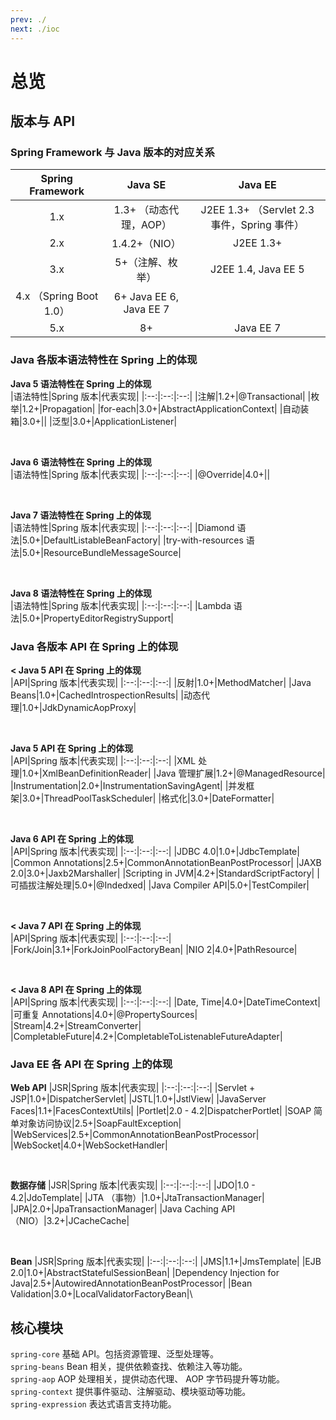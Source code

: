 ```yaml
---
prev: ./
next: ./ioc
---
```


# 总览
## 版本与 API

### Spring Framework 与 Java 版本的对应关系
|Spring Framework|Java SE| Java EE|
|:--:|:--:|:--:|
|1.x|1.3+ （动态代理，AOP）|J2EE 1.3+ （Servlet 2.3 事件，Spring 事件）|
|2.x|1.4.2+（NIO）|J2EE 1.3+|
|3.x|5+（注解、枚举）|J2EE 1.4, Java EE 5|
|4.x （Spring Boot 1.0）|6+	Java EE 6, Java EE 7|
|5.x|8+|Java EE 7|

### Java 各版本语法特性在 Spring 上的体现
**Java 5 语法特性在 Spring 上的体现**  
|语法特性|Spring 版本|代表实现|
|:--:|:--:|:--:|
|注解|1.2+|@Transactional|
|枚举|1.2+|Propagation|
|for-each|3.0+|AbstractApplicationContext|
|自动装箱|3.0+||
|泛型|3.0+|ApplicationListener|

<br/>

**Java 6 语法特性在 Spring 上的体现**  
|语法特性|Spring 版本|代表实现|
|:--:|:--:|:--:|
|@Override|4.0+||

<br/>

**Java 7 语法特性在 Spring 上的体现**  
|语法特性|Spring 版本|代表实现|
|:--:|:--:|:--:|
|Diamond 语法|5.0+|DefaultListableBeanFactory|
|try-with-resources 语法|5.0+|ResourceBundleMessageSource|

<br/>

**Java 8 语法特性在 Spring 上的体现**  
|语法特性|Spring 版本|代表实现|
|:--:|:--:|:--:|
|Lambda 语法|5.0+|PropertyEditorRegistrySupport|

### Java 各版本 API 在 Spring 上的体现
**< Java 5 API 在 Spring 上的体现**  
|API|Spring 版本|代表实现|
|:--:|:--:|:--:|
|反射|1.0+|MethodMatcher|
|Java Beans|1.0+|CachedIntrospectionResults|
|动态代理|1.0+|JdkDynamicAopProxy|

<br />

**Java 5 API 在 Spring 上的体现**  
|API|Spring 版本|代表实现|
|:--:|:--:|:--:|
|XML 处理|1.0+|XmlBeanDefinitionReader|
|Java 管理扩展|1.2+|@ManagedResource|
|Instrumentation|2.0+|InstrumentationSavingAgent|
|并发框架|3.0+|ThreadPoolTaskScheduler|
|格式化|3.0+|DateFormatter|

<br />

**Java 6 API 在 Spring 上的体现**  
|API|Spring 版本|代表实现|
|:--:|:--:|:--:|
|JDBC 4.0|1.0+|JdbcTemplate|
|Common Annotations|2.5+|CommonAnnotationBeanPostProcessor|
|JAXB 2.0|3.0+|Jaxb2Marshaller|
|Scripting in JVM|4.2+|StandardScriptFactory|
|可插拔注解处理|5.0+|@Indedxed|
|Java Compiler API|5.0+|TestCompiler|

<br />

**< Java 7 API 在 Spring 上的体现**  
|API|Spring 版本|代表实现|
|:--:|:--:|:--:|
|Fork/Join|3.1+|ForkJoinPoolFactoryBean|
|NIO 2|4.0+|PathResource|

<br />

**< Java 8 API 在 Spring 上的体现**  
|API|Spring 版本|代表实现|
|:--:|:--:|:--:|
|Date, Time|4.0+|DateTimeContext|
|可重复 Annotations|4.0+|@PropertySources|
|Stream|4.2+|StreamConverter|
|CompletableFuture|4.2+|CompletableToListenableFutureAdapter|

### Java EE 各 API 在 Spring 上的体现
**Web API**
|JSR|Spring 版本|代表实现|
|:--:|:--:|:--:|
|Servlet + JSP|1.0+|DispatcherServlet|
|JSTL|1.0+|JstlView|
|JavaServer Faces|1.1+|FacesContextUtils|
|Portlet|2.0 - 4.2|DispatcherPortlet|
|SOAP 简单对象访问协议|2.5+|SoapFaultException|
|WebServices|2.5+|CommonAnnotationBeanPostProcessor|
|WebSocket|4.0+|WebSocketHandler|

<br />

**数据存储**
|JSR|Spring 版本|代表实现|
|:--:|:--:|:--:|
|JDO|1.0 - 4.2|JdoTemplate|
|JTA （事物）|1.0+|JtaTransactionManager|
|JPA|2.0+|JpaTransactionManager|
|Java Caching API （NIO）|3.2+|JCacheCache|

<br />

**Bean**
|JSR|Spring 版本|代表实现|
|:--:|:--:|:--:|
|JMS|1.1+|JmsTemplate|
|EJB 2.0|1.0+|AbstractStatefulSessionBean|
|Dependency Injection for Java|2.5+|AutowiredAnnotationBeanPostProcessor|
|Bean Validation|3.0+|LocalValidatorFactoryBean|\

## 核心模块
`spring-core` 基础 API。包括资源管理、泛型处理等。  
`spring-beans`  Bean 相关，提供依赖查找、依赖注入等功能。  
`spring-aop` AOP 处理相关，提供动态代理、 AOP 字节码提升等功能。  
`spring-context` 提供事件驱动、注解驱动、模块驱动等功能。  
`spring-expression` 表达式语言支持功能。